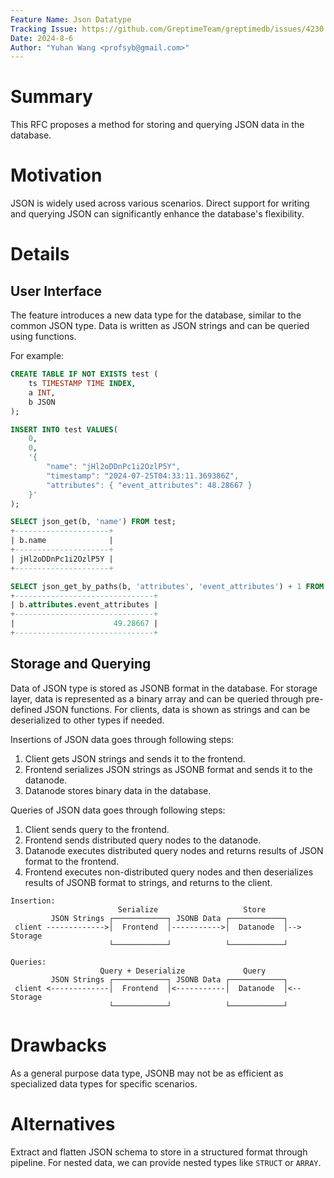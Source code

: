 ```yaml
---
Feature Name: Json Datatype
Tracking Issue: https://github.com/GreptimeTeam/greptimedb/issues/4230
Date: 2024-8-6
Author: "Yuhan Wang <profsyb@gmail.com>"
---
```


# Summary
This RFC proposes a method for storing and querying JSON data in the database.

# Motivation
JSON is widely used across various scenarios. Direct support for writing and querying JSON can significantly enhance the database's flexibility.

# Details

## User Interface
The feature introduces a new data type for the database, similar to the common JSON type. Data is written as JSON strings and can be queried using functions.

For example:
```SQL
CREATE TABLE IF NOT EXISTS test (
    ts TIMESTAMP TIME INDEX,
    a INT,
    b JSON
);

INSERT INTO test VALUES(
    0,
    0,
    '{
        "name": "jHl2oDDnPc1i2OzlP5Y",
        "timestamp": "2024-07-25T04:33:11.369386Z",
        "attributes": { "event_attributes": 48.28667 }
    }'
);

SELECT json_get(b, 'name') FROM test;
+---------------------+
| b.name              |
+---------------------+
| jHl2oDDnPc1i2OzlP5Y |
+---------------------+

SELECT json_get_by_paths(b, 'attributes', 'event_attributes') + 1 FROM test;
+-------------------------------+
| b.attributes.event_attributes |
+-------------------------------+
|                      49.28667 |
+-------------------------------+

```

## Storage and Querying

Data of JSON type is stored as JSONB format in the database. For storage layer, data is represented as a binary array and can be queried through pre-defined JSON functions. For clients, data is shown as strings and can be deserialized to other types if needed.

Insertions of JSON data goes through following steps:

1. Client gets JSON strings and sends it to the frontend.
2. Frontend serializes JSON strings as JSONB format and sends it to the datanode.
3. Datanode stores binary data in the database.

Queries of JSON data goes through following steps:

1. Client sends query to the frontend.
2. Frontend sends distributed query nodes to the datanode.
3. Datanode executes distributed query nodes and returns results of JSON format to the frontend.
4. Frontend executes non-distributed query nodes and then deserializes results of JSONB format to strings, and returns to the client.

```
Insertion:
                        Serialize                   Store
         JSON Strings ┌────────────┐ JSONB Data ┌────────────┐
 client ------------->│  Frontend  │----------->│  Datanode  │--> Storage
                      └────────────┘            └────────────┘

Queries:
                    Query + Deserialize             Query
         JSON Strings ┌────────────┐ JSONB Data ┌────────────┐
 client <-------------│  Frontend  │<-----------│  Datanode  │<-- Storage
                      └────────────┘            └────────────┘
```

# Drawbacks

As a general purpose data type, JSONB may not be as efficient as specialized data types for specific scenarios.

# Alternatives

Extract and flatten JSON schema to store in a structured format through pipeline. For nested data, we can provide nested types like `STRUCT` or `ARRAY`.
